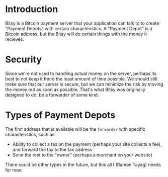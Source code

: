 # Introduction

Bitsy is a Bitcoin payment server that your application can talk to to create "Payment Depots" with certain characteristics. A "Payment Depot" is a Bitcoin address, but the Bitsy will do certain things with the money it recieves.

# Security

Since we're not used to handling actual money on the server, perhaps its best to not keep it there the least amount of time possible. We should still make sure that our server is secure, but we can minimize the risk by moving the money out as soon as possible. That's what Bitsy was originally designed to do: be a forwarder of some kind.

# Types of Payment Depots

The first address that is available will be the `forwarder` with specific characteristics, such as:

- Ability to collect a tax on the payment (perhaps your site collects a fee), and forward the tax to the tax address
- Send the rest to the "owner" (perhaps a merchant on your website)

There could be other types in the future, but this all I (Ramon Tayag) needs for now.
